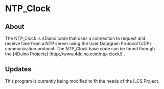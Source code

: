 # NTP_Clock

## About
The NTP_Clock is 4Duino code that uses a connection to request and receive time from a NTP server using the User Datagram Protocol (UDP) communication protocol. The NTP_Clock base code can be found through the [4Duino Projects] (http://www.4duino.com/ntp-clock/) . 

## Updates
This program is currently being modified to fit the needs of the ILCS Project.